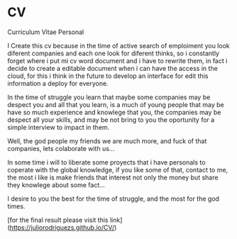 # CV
Curriculum Vitae Personal


I Create this cv because in the time of active search of emploiment you look diferent companies and each one look for diferent thinks,
so i constantly forget where i put mi cv word document and i have to rewrite them, in fact i decide to create a editable document when i can have the access in the cloud, for this i think in the future to develop an interface for edit this information a deploy for everyone.

In the time of struggle you learn that maybe some companies may be despect you and all that you learn, is a much of young people that may be have so much experience and knowlege that you, the companies may be despect all your skills, and may be not bring to you the oportunity for a simple interview to impact in them.

Well, the god people my friends we are much more, and fuck of that companies, lets colaborate with us...

In some time i will to liberate some proyects that i have personals to coperate with the global knowledge, if you like some of that, contact to me, the most i like is make friends that interest not only the money but share they knowlege about some fact...

I desire to you the best for the time of struggle, and the most for the god times.

[for the final result please visit this link] (https://juliorodriguezs.github.io/CV/)

